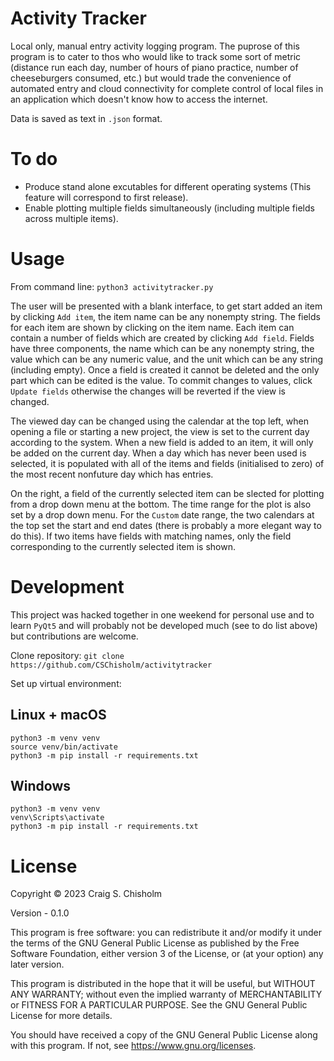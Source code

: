 # Activity Tracker

Local only, manual entry activity logging program. The puprose of this program is to cater to thos who would like to track some sort of metric (distance run each day, number of hours of piano practice, number of cheeseburgers consumed, etc.) but would trade the convenience of automated entry and cloud connectivity for complete control of local files in an application which doesn't know how to access the internet.

Data is saved as text in `.json` format.

# To do
* Produce stand alone excutables for different operating systems (This feature will correspond to first release).
* Enable plotting multiple fields simultaneously (including multiple fields across multiple items).

# Usage

From command line: `python3 activitytracker.py`

The user will be presented with a blank interface, to get start added an item by clicking `Add item`, the item name can be any nonempty string. The fields for each item are shown by clicking on the item name. Each item can contain a number of fields which are created by clicking `Add field`. Fields have three components, the name which can be any nonempty string, the value which can be any numeric value, and the unit which can be any string (including empty). Once a field is created it cannot be deleted and the only part which can be edited is the value. To commit changes to values, click `Update fields` otherwise the changes will be reverted if the view is changed.

The viewed day can be changed using the calendar at the top left, when opening a file or starting a new project, the view is set to the current day according to the system. When a new field is added to an item, it will only be added on the current day. When a day which has never been used is selected, it is populated with all of the items and fields (initialised to zero) of the most recent nonfuture day which has entries.

On the right, a field of the currently selected item can be slected for plotting from a drop down menu at the bottom. The time range for the plot is also set by a drop down menu. For the `Custom` date range, the two calendars at the top set the start and end dates (there is probably a more elegant way to do this). If two items have fields with matching names, only the field corresponding to the currently selected item is shown.

# Development
This project was hacked together in one weekend for personal use and to learn `PyQt5` and will probably not be developed much (see to do list above) but contributions are welcome.

Clone repository:
`git clone https://github.com/CSChisholm/activitytracker`

Set up virtual environment:

## Linux + macOS
```
python3 -m venv venv
source venv/bin/activate
python3 -m pip install -r requirements.txt
```

## Windows
```
python3 -m venv venv
venv\Scripts\activate
python3 -m pip install -r requirements.txt
```

# License

Copyright © 2023 Craig S. Chisholm

Version - 0.1.0

This program is free software: you can redistribute it and/or modify it under the terms of the GNU General Public License as published by the Free Software Foundation, either version 3 of the License, or (at your option) any later version.

This program is distributed in the hope that it will be useful, but WITHOUT ANY WARRANTY; without even the implied warranty of MERCHANTABILITY or FITNESS FOR A PARTICULAR PURPOSE.  See the GNU General Public License for more details.

You should have received a copy of the GNU General Public License along with this program.  If not, see <a href="https://www.gnu.org/licenses/">https://www.gnu.org/licenses</a>.
